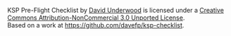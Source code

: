 <span xmlns:dct="http://purl.org/dc/terms/" href="http://purl.org/dc/dcmitype/StillImage" property="dct:title" rel="dct:type">KSP Pre-Flight Checklist</span> by <a xmlns:cc="http://creativecommons.org/ns#" href="http://github.com/davefp" property="cc:attributionName" rel="cc:attributionURL">David Underwood</a> is licensed under a <a rel="license" href="http://creativecommons.org/licenses/by-nc/3.0/deed.en_US">Creative Commons Attribution-NonCommercial 3.0 Unported License</a>.<br />Based on a work at <a xmlns:dct="http://purl.org/dc/terms/" href="https://github.com/davefp/ksp-checklist" rel="dct:source">https://github.com/davefp/ksp-checklist</a>.
